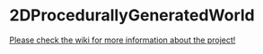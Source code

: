 # 2DProcedurallyGeneratedWorld
[Please check the wiki for more information about the project!](https://github.com/victorvantran/2DProcedurallyGeneratedWorld/wiki)
